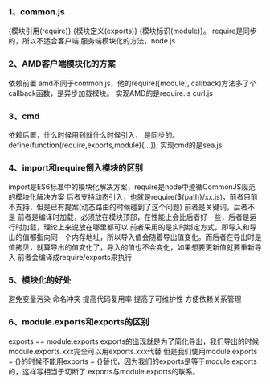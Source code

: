 ### 1、common.js
  {模块引用(require)} {模块定义(exports)} {模块标识(module)}。 require是同步的，所以不适合客户端
  服务端模块化的方法，node.js

### 2、AMD客户端模块化的方案
  依赖前置
  amd不同于common.js，他的require([module], callback)方法多了个callback函数，是异步加载模块。
  实现AMD的是require.is curl.js
  
### 3、cmd
  依赖后置，什么时候用到就什么时候引入， 是同步的。
  define(function(require,exports,module){...});
  实现cmd的是sea.js

### 4、import和require倒入模块的区别
  import是ES6标准中的模块化解决方案，require是node中遵循CommonJS规范的模块化解决方案
  后者支持动态引入，也就是require(${path}/xx.js)，前者目前不支持，但是已有提案(动态路由的时候碰到了这个问题)
  前者是关键词，后者不是
  前者是编译时加载，必须放在模块顶部，在性能上会比后者好一些，后者是运行时加载，理论上来说放在哪里都可以
  前者采用的是实时绑定方式，即导入和导出的值都指向同一个内存地址，所以导入值会随着导出值变化。而后者在导出时是值拷贝，就算导出的值变化了，导入的值也不会变化，如果想要更新值就要重新导入
  前者会编译成require/exports来执行

### 5、模块化的好处
  避免变量污染 命名冲突
  提高代码复用率
  提高了可维护性
  方便依赖关系管理

### 6、module.exports和exports的区别
  exports == module.exports exports的出现就是为了简化导出，我们导出的时候module.exports.xxx完全可以用exports.xxx代替
  但是我们使用module.exports = {}的时候不能用exports = {}替代，因为我们的exports是等于module.exports的，这样写相当于切断了
  exports与module.exports的联系。

